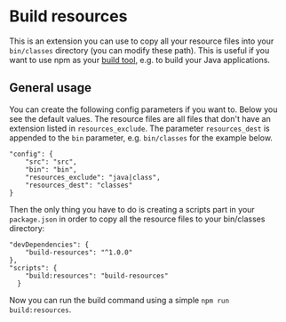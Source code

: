 # Build resources
This is an extension you can use to copy all your resource files into your `bin/classes` directory (you can modify these path). This is useful if you want to use npm as your [build tool](http://blog.keithcirkel.co.uk/how-to-use-npm-as-a-build-tool/), e.g. to build your Java applications.

## General usage
You can create the following config parameters if you want to. Below you see the default values. The resource files are all files that don't have an extension listed in `resources_exclude`. The parameter `resources_dest` is appended to the `bin` parameter, e.g. `bin/classes` for the example below.

```
"config": {
    "src": "src",
    "bin": "bin",
    "resources_exclude": "java|class",
    "resources_dest": "classes"
}
```

Then the only thing you have to do is creating a scripts part in your `package.json` in order to copy all the resource files to your bin/classes directory:

```
"devDependencies": {
    "build-resources": "^1.0.0"
},
"scripts": {
    "build:resources": "build-resources"
  }
```

Now you can run the build command using a simple `npm run build:resources`.
